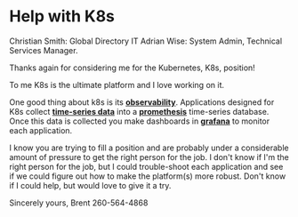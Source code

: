# Help with K8s

Christian Smith: Global Directory IT
Adrian Wise: System Admin, Technical Services Manager.

Thanks again for considering me for the Kubernetes, K8s, position!

To me K8s is the ultimate platform and I love working on it.

One good thing about k8s is its **[observability](https://www.groundcover.com/blog/kubernetes-observability)**. Applications designed for K8s collect **[time-series data](https://www.tableau.com/analytics/what-is-time-series-analysis)** into a **[promethesis](https://prometheus.io/)** time-series database.  Once this data is collected you make dashboards in **[grafana](https://grafana.com/grafana/dashboards/)** to monitor each application.

I know you are trying to fill a position and are probably under a considerable amount of pressure to get the right person for the job.  I don't know if I'm the right person for the job, but I could trouble-shoot each application and see if we could figure out how to make the platform(s) more robust. Don't know if I could help, but would love to give it a try.

Sincerely yours,
Brent
260-564-4868
